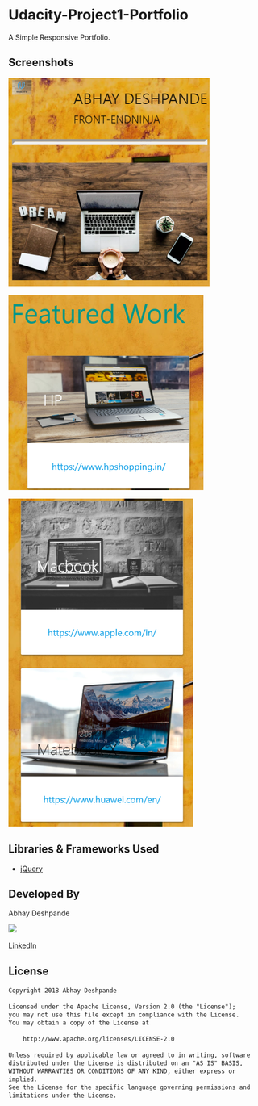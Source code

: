 # Udacity-Project1-Portfolio

A Simple Responsive Portfolio.

## Screenshots

<img src="./screenshots/1.png">&ensp;

<img src="./screenshots/2.png">&ensp;

<img src="./screenshots/3.png">&ensp;

## Libraries & Frameworks Used

- [jQuery](https://jquery.com)

## Developed By

Abhay Deshpande

<img src="https://github.com/abhaydee.png" width="20%">

[LinkedIn](https://linkedin.com/in/abhaydee)

## License

    Copyright 2018 Abhay Deshpande

    Licensed under the Apache License, Version 2.0 (the "License");
    you may not use this file except in compliance with the License.
    You may obtain a copy of the License at

        http://www.apache.org/licenses/LICENSE-2.0

    Unless required by applicable law or agreed to in writing, software
    distributed under the License is distributed on an "AS IS" BASIS,
    WITHOUT WARRANTIES OR CONDITIONS OF ANY KIND, either express or implied.
    See the License for the specific language governing permissions and
    limitations under the License.
